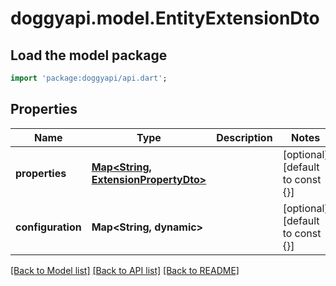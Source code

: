 # doggyapi.model.EntityExtensionDto

## Load the model package
```dart
import 'package:doggyapi/api.dart';
```

## Properties
Name | Type | Description | Notes
------------ | ------------- | ------------- | -------------
**properties** | [**Map<String, ExtensionPropertyDto>**](ExtensionPropertyDto.md) |  | [optional] [default to const {}]
**configuration** | **Map<String, dynamic>** |  | [optional] [default to const {}]

[[Back to Model list]](../README.md#documentation-for-models) [[Back to API list]](../README.md#documentation-for-api-endpoints) [[Back to README]](../README.md)


